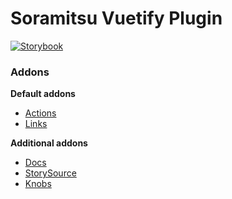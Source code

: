 # Soramitsu Vuetify Plugin

[![Storybook][github-storybok]](https://soramitsukhmer.github.io/soramitsu-vuetify-plugin/)

### Addons

**Default addons**

- [Actions](https://github.com/storybookjs/storybook/tree/master/addons/actions)
- [Links](https://github.com/storybookjs/storybook/tree/master/addons/links)

**Additional addons**

- [Docs](https://github.com/storybookjs/storybook/tree/master/addons/docs)
- [StorySource](https://github.com/storybookjs/storybook/tree/master/addons/storysource)
- [Knobs](https://github.com/storybookjs/storybook/tree/master/addons/knobs)

[github-storybok]: https://github.com/soramitsukhmer/soramitsu-vuetify-plugin/workflows/Storybook/badge.svg
